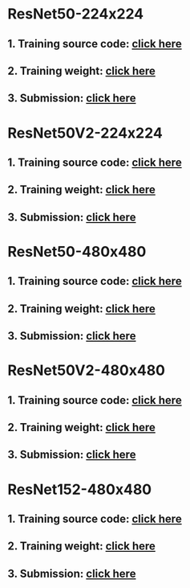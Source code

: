 # ResNet50-224x224

## 1. Training source code: [click here](https://www.kaggle.com/tunguyen991/resnet50-fix/notebook)

## 2. Training weight: [click here](https://www.kaggle.com/tunguyen991/resnet50-sub)

## 3. Submission: [click here](https://www.kaggle.com/tunguyen991/resnet50-submission)

# ResNet50V2-224x224

## 1. Training source code: [click here](https://www.kaggle.com/tunguyen991/resnet50-v2)

## 2. Training weight: [click here](https://www.kaggle.com/tunguyen991/resnet50v2-submit)

## 3. Submission: [click here](https://www.kaggle.com/tunguyen991/resnet50v2-submission)

# ResNet50-480x480

## 1. Training source code: [click here](https://www.kaggle.com/tunguyen991/resnet50-480x480)

## 2. Training weight: [click here](https://www.kaggle.com/tunguyen991/resnet50-480x480-submit)

## 3. Submission: [click here](https://www.kaggle.com/tunguyen991/resnet50-480x480-submision)

# ResNet50V2-480x480

## 1. Training source code: [click here](https://www.kaggle.com/tunguyen991/resnet50v2-480x480)

## 2. Training weight: [click here](https://www.kaggle.com/tunguyen991/resnet50v2-480x480-submit)

## 3. Submission: [click here](https://www.kaggle.com/tunguyen991/resnet50v2-480x480-submission)

# ResNet152-480x480

## 1. Training source code: [click here](https://www.kaggle.com/tunguyen991/resnet152-480x480)

## 2. Training weight: [click here](https://www.kaggle.com/tunguyen991/resnet152)

## 3. Submission: [click here](https://www.kaggle.com/tunguyen991/resnet152-480x480-submission)
